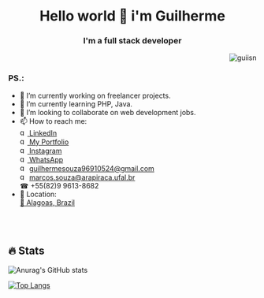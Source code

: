 <h1 align= "center" >Hello world 👋 i'm Guilherme</h1>
<h3 align= "center">I'm a full stack developer</h3>

<p align = "right"> <img src = "https://komarev.com/ghpvc/?username=maximosdrr" alt = "guiisn" /> </p>

### PS.:

- 🔭 I’m currently working on freelancer projects.
- 🌱 I’m currently learning PHP, Java.
- 👯 I’m looking to collaborate on web development jobs.
- 📫 How to reach me: 
<br><a href="https://www.linkedin.com/in/guiisn/"><img src = "https://image.flaticon.com/icons/png/512/174/174857.png" alt = "guiisn" width='15px' /> LinkedIn</a>
<br><a href="http://guilhermedev.ga/?i=1"><img src = "" alt = "guiisn" width='15px' /> My Portfolio</a>
<br><a href="https://www.instagram.com/guilhermenuns/?hl=pt-br"><img src = "https://image.flaticon.com/icons/png/512/174/174855.png" alt = "guiisn" width='15px' /> Instagram</a>
<br><a href="http://wa.me/5582996138682"><img src = "https://www.freepnglogos.com/uploads/whatsapp-png-logo-1.png" alt = "guiisn" width='15px' /> WhatsApp</a>
<br><a><img title='personal email' src = "https://upload.wikimedia.org/wikipedia/commons/2/2e/Gmail_2020.png" alt = "guiisn" width='15px' /> guilhermesouza96910524@gmail.com</a>
<br><a><img title='institutional email' src = "https://upload.wikimedia.org/wikipedia/commons/2/2e/Gmail_2020.png" alt = "guiisn" width='15px' /> marcos.souza@arapiraca.ufal.br</a>
<br><a>☎ +55(82)9 9613-8682</a>
- 🚩 Location:
<br><a href="https://www.google.com/maps/place/State+of+Alagoas/@-9.6511793,-38.9328583,7z/data=!3m1!4b1!4m5!3m4!1s0x700fd232f520d9b:0x7e2d39e57f3df62d!8m2!3d-9.5713058!4d-36.7819505">🌴 Alagoas, Brazil</a>

<br/>
<br/>

<h2>🔥 Stats</h2>

![Anurag's GitHub stats](https://github-readme-stats.vercel.app/api?username=guiisn&show_icons=true&theme=dracula1)

[![Top Langs](https://github-readme-stats.vercel.app/api/top-langs/?username=guiisn&layout=compact)](https://github.com/anuraghazra/github-readme-stats)

